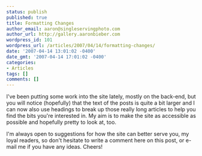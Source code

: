 ```yaml
---
status: publish
published: true
title: Formatting Changes
author_email: aaron@singleservingphoto.com
author_url: http://gallery.aaronbieber.com
wordpress_id: 101
wordpress_url: /articles/2007/04/14/formatting-changes/
date: '2007-04-14 13:01:02 -0400'
date_gmt: '2007-04-14 17:01:02 -0400'
categories:
- Articles
tags: []
comments: []
---
```

I've been putting some work into the site lately, mostly on the
back-end, but you will notice (hopefully) that the text of the posts is
quite a bit larger and I can now also use headings to break up those
really long articles to help you find the bits you're interested in. My
aim is to make the site as accessible as possible and hopefully pretty
to look at, too.

I'm always open to suggestions for how the site can better serve you, my
loyal readers, so don't hesitate to write a comment here on this post,
or e-mail me if you have any ideas. Cheers!
